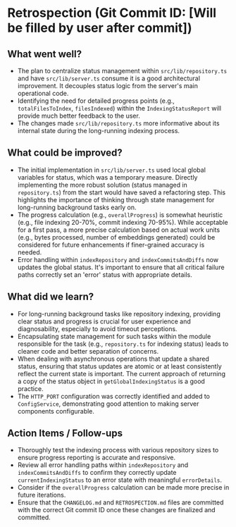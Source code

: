 # Retrospection (Git Commit ID: [Will be filled by user after commit])

## What went well?
- The plan to centralize status management within `src/lib/repository.ts` and have `src/lib/server.ts` consume it is a good architectural improvement. It decouples status logic from the server's main operational code.
- Identifying the need for detailed progress points (e.g., `totalFilesToIndex`, `filesIndexed`) within the `IndexingStatusReport` will provide much better feedback to the user.
- The changes made `src/lib/repository.ts` more informative about its internal state during the long-running indexing process.

## What could be improved?
- The initial implementation in `src/lib/server.ts` used local global variables for status, which was a temporary measure. Directly implementing the more robust solution (status managed in `repository.ts`) from the start would have saved a refactoring step. This highlights the importance of thinking through state management for long-running background tasks early on.
- The progress calculation (e.g., `overallProgress`) is somewhat heuristic (e.g., file indexing 20-70%, commit indexing 70-95%). While acceptable for a first pass, a more precise calculation based on actual work units (e.g., bytes processed, number of embeddings generated) could be considered for future enhancements if finer-grained accuracy is needed.
- Error handling within `indexRepository` and `indexCommitsAndDiffs` now updates the global status. It's important to ensure that all critical failure paths correctly set an 'error' status with appropriate details.

## What did we learn?
- For long-running background tasks like repository indexing, providing clear status and progress is crucial for user experience and diagnosability, especially to avoid timeout perceptions.
- Encapsulating state management for such tasks within the module responsible for the task (e.g., `repository.ts` for indexing status) leads to cleaner code and better separation of concerns.
- When dealing with asynchronous operations that update a shared status, ensuring that status updates are atomic or at least consistently reflect the current state is important. The current approach of returning a copy of the status object in `getGlobalIndexingStatus` is a good practice.
- The `HTTP_PORT` configuration was correctly identified and added to `ConfigService`, demonstrating good attention to making server components configurable.

## Action Items / Follow-ups
- Thoroughly test the indexing process with various repository sizes to ensure progress reporting is accurate and responsive.
- Review all error handling paths within `indexRepository` and `indexCommitsAndDiffs` to confirm they correctly update `currentIndexingStatus` to an error state with meaningful `errorDetails`.
- Consider if the `overallProgress` calculation can be made more precise in future iterations.
- Ensure that the `CHANGELOG.md` and `RETROSPECTION.md` files are committed with the correct Git commit ID once these changes are finalized and committed.
